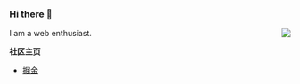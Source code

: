 ### Hi there 👋


  <img align="right" src="https://github-readme-stats.vercel.app/api?username=yucccc&show_icons=true&icon_color=0366d6&text_color=24292e&bg_color=ffffff&hide_title=true" />

I am a web enthusiast.  


**社区主页** 
- [掘金](https://juejin.cn/user/2313028194020072/posts)
